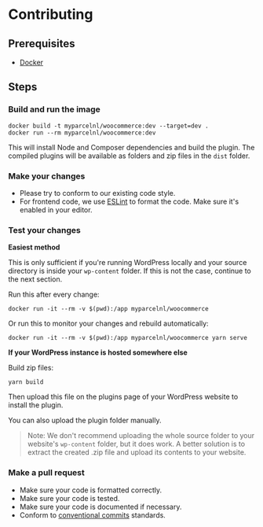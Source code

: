 # Contributing

## Prerequisites

- [Docker]

## Steps

### Build and run the image

```shell
docker build -t myparcelnl/woocommerce:dev --target=dev .
docker run --rm myparcelnl/woocommerce:dev
```

This will install Node and Composer dependencies and build the plugin. The compiled plugins will be available as folders and zip files in the `dist` folder.

### Make your changes

- Please try to conform to our existing code style.
- For frontend code, we use [ESLint] to format the code. Make sure it's enabled in your editor.

### Test your changes

**Easiest method**

This is only sufficient if you're running WordPress locally and your source directory is inside your `wp-content` folder. If this is not the case, continue to the next section.

Run this after every change:

```shell
docker run -it --rm -v $(pwd):/app myparcelnl/woocommerce
```

Or run this to monitor your changes and rebuild automatically:

```shell
docker run -it --rm -v $(pwd):/app myparcelnl/woocommerce yarn serve
```

**If your WordPress instance is hosted somewhere else**

Build zip files:

```shell
yarn build
```

Then upload this file on the plugins page of your WordPress website to install the plugin.

You can also upload the plugin folder manually.

> Note: We don't recommend uploading the whole source folder to your website's `wp-content` folder, but it does work. A better solution is to extract the created .zip file and upload its contents to your website.

### Make a pull request

- Make sure your code is formatted correctly.
- Make sure your code is tested.
- Make sure your code is documented if necessary.
- Conform to [conventional commits] standards.

[conventional commits]: https://www.conventionalcommits.org/
[docker]: https://www.docker.com/
[eslint]: https://eslint.org/
